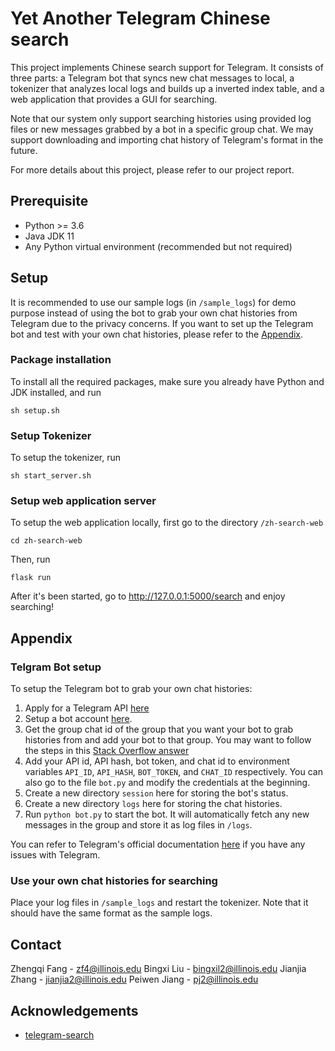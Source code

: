 # Yet Another Telegram Chinese search

This project implements Chinese search support for Telegram. It consists of three parts: a Telegram bot that syncs new chat messages to local, a tokenizer that analyzes local logs and builds up a inverted index table, and a web application that provides a GUI for searching. 

Note that our system only support searching histories using provided log files or new messages grabbed by a bot in a specific group chat. We may support downloading and importing chat history of Telegram's format in the future. 

 For more details about this project, please refer to our project report. 

## Prerequisite

- Python >= 3.6
- Java JDK 11
- Any Python virtual environment (recommended but not required)

## Setup

It is recommended to use our sample logs (in `/sample_logs`) for demo purpose instead of using the bot to grab your own chat histories from Telegram due to the privacy concerns. If you want to set up the Telegram bot and test with your own chat histories, please refer to the [Appendix](##Appendix). 

### Package installation

To install all the required packages, make sure you already have Python and JDK installed, and run

`sh setup.sh`

### Setup Tokenizer

To setup the tokenizer, run 

`sh start_server.sh`

### Setup web application server

To setup the web application locally, first go to the directory `/zh-search-web`

`cd zh-search-web`

Then, run

`flask run`

After it's been started, go to http://127.0.0.1:5000/search and enjoy searching! 

## Appendix

### Telgram Bot setup

To setup the Telegram bot to grab your own chat histories:

1. Apply for a Telegram API [here](https://my.telegram.org/app) 
2. Setup a bot account [here](https://t.me/BotFather). 
3. Get the group chat id of the group that you want your bot to grab histories from and add your bot to that group. You may want to follow the steps in this [Stack Overflow answer](https://stackoverflow.com/a/32572159/13737207)
4. Add your API id, API hash, bot token, and chat id to environment variables `API_ID`, `API_HASH`, `BOT_TOKEN`, and `CHAT_ID` respectively. You can also go to the file `bot.py` and modify the credentials at the beginning. 
5. Create a new directory `session` here for storing the bot's status.
6. Create a new directory `logs` here for storing the chat histories.
7. Run `python bot.py` to start the bot. It will automatically fetch any new messages in the group and store it as log files in `/logs`. 

You can refer to Telegram's official documentation [here](https://core.telegram.org/api) if you have any issues with Telegram. 
### Use your own chat histories for searching

Place your log files in `/sample_logs` and restart the tokenizer. Note that it should have the same format as the sample logs. 

## Contact

Zhengqi Fang - zf4@illinois.edu
Bingxi Liu - bingxil2@illinois.edu
Jianjia Zhang - jianjia2@illinois.edu
Peiwen Jiang - pj2@illinois.edu

## Acknowledgements

- [telegram-search](https://github.com/EYHN/telegram-search)
